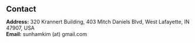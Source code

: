 <h1 id="contact"></h1>

<h2 style="margin: 0px 0px 10px;">Contact</h2>

<p><strong>Address:</strong> 320 Krannert Building, 403 Mitch Daniels Blvd, West Lafayette, IN 47907, USA
<br />
<strong>Email:</strong> <email>sunhamkim (at) gmail.com</email></p>
